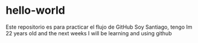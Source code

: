 # hello-world
Este repositorio es para practicar el flujo de GitHub
Soy Santiago, tengo Im 22 years old and the next weeks I will be learning and using github 
